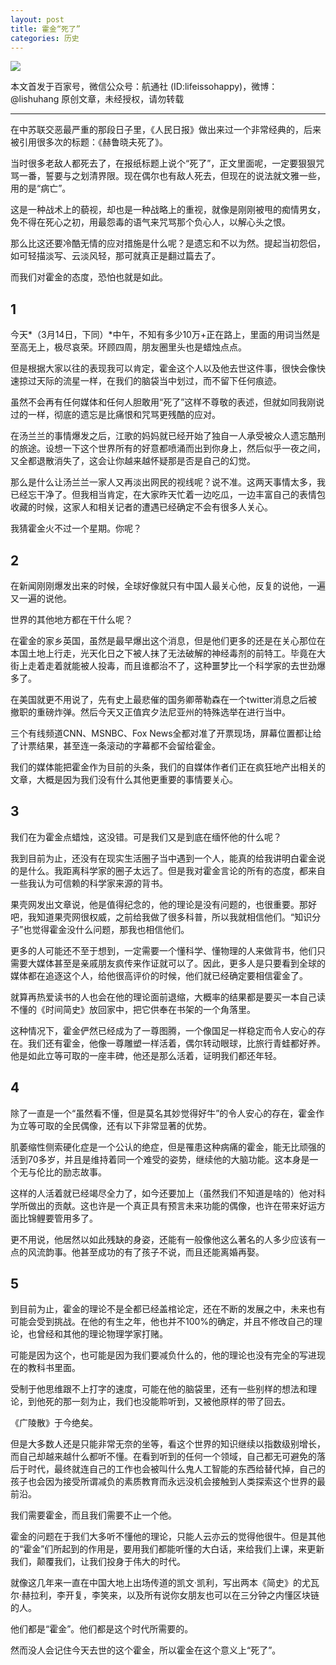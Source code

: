 ```yaml
---
layout: post
title: 霍金“死了”
categories: 历史
---
```

![](http://ww1.sinaimg.cn/large/4b91f9d5gy1fum6elk1ahj20u00js0zj.jpg)

本文首发于百家号，微信公众号：航通社 (ID:lifeissohappy)，微博：@lishuhang 原创文章，未经授权，请勿转载

---

在中苏联交恶最严重的那段日子里，《人民日报》做出来过一个非常经典的，后来被引用很多次的标题：《赫鲁晓夫死了》。

当时很多老敌人都死去了，在报纸标题上说个“死了”，正文里面呢，一定要狠狠咒骂一番，誓要与之划清界限。现在偶尔也有敌人死去，但现在的说法就文雅一些，用的是“病亡”。

这是一种战术上的藐视，却也是一种战略上的重视，就像是刚刚被甩的痴情男女，免不得在死心之初，用最怨毒的语气来咒骂那个负心人，以解心头之恨。

那么比这还要冷酷无情的应对措施是什么呢？是遗忘和不以为然。提起当初怨侣，如可轻描淡写、云淡风轻，那可就真正是翻过篇去了。

而我们对霍金的态度，恐怕也就是如此。

## 1

今天*（3月14日，下同）*中午，不知有多少10万+正在路上，里面的用词当然是至高无上，极尽哀荣。环顾四周，朋友圈里头也是蜡烛点点。

但是根据大家以往的表现我可以肯定，霍金这个人以及他去世这件事，很快会像快速掠过天际的流星一样，在我们的脑袋当中划过，而不留下任何痕迹。

虽然不会再有任何媒体和任何人胆敢用“死了”这样不尊敬的表述，但就如同我刚说过的一样，彻底的遗忘是比痛恨和咒骂更残酷的应对。

在汤兰兰的事情爆发之后，江歌的妈妈就已经开始了独自一人承受被众人遗忘酷刑的旅途。设想一下这个世界所有的好意都喷涌而出到你身上，然后似乎一夜之间，又全都退散消失了，这会让你越来越怀疑那是否是自己的幻觉。

那么是什么让汤兰兰一家人又再淡出网民的视线呢？说不准。这两天事情太多，我已经忘干净了。但我相当肯定，在大家昨天忙着一边吃瓜，一边丰富自己的表情包收藏的时候，这家人和相关记者的遭遇已经确定不会有很多人关心。

我猜霍金火不过一个星期。你呢？

## 2

在新闻刚刚爆发出来的时候，全球好像就只有中国人最关心他，反复的说他，一遍又一遍的说他。

世界的其他地方都在干什么呢？

在霍金的家乡英国，虽然是最早爆出这个消息，但是他们更多的还是在关心那位在本国土地上行走，光天化日之下被人抹了无法破解的神经毒剂的前特工。毕竟在大街上走着走着就能被人投毒，而且谁都治不了，这种噩梦比一个科学家的去世劲爆多了。

在美国就更不用说了，先有史上最悲催的国务卿蒂勒森在一个twitter消息之后被撤职的重磅炸弹。然后今天又正值宾夕法尼亚州的特殊选举在进行当中。

三个有线频道CNN、MSNBC、Fox News全都对准了开票现场，屏幕位置都让给了计票结果，甚至连一条滚动的字幕都不会留给霍金。

我们的媒体能把霍金作为目前的头条，我们的自媒体作者们正在疯狂地产出相关的文章，大概是因为我们没有什么其他更重要的事情要关心。

## 3

我们在为霍金点蜡烛，这没错。可是我们又是到底在缅怀他的什么呢？

我到目前为止，还没有在现实生活圈子当中遇到一个人，能真的给我讲明白霍金说的是什么。我距离科学家的圈子太远了。但是我对霍金言论的所有的态度，都来自一些我认为可信赖的科学家来源的背书。

果壳网发出文章说，他是值得纪念的，他的理论是没有问题的，也很重要。那好吧，我知道果壳网很权威，之前给我做了很多科普，所以我就相信他们。“知识分子”也觉得霍金没什么问题，那我也相信他们。

更多的人可能还不至于想到，一定需要一个懂科学、懂物理的人来做背书，他们只需要大媒体甚至是亲戚朋友疯传来作证就可以了。因此，更多人是只要看到全球的媒体都在追逐这个人，给他很高评价的时候，他们就已经确定要相信霍金了。

就算再热爱读书的人也会在他的理论面前退缩，大概率的结果都是要买一本自己读不懂的《时间简史》放回家中，把它供奉在书架的一个角落里。

这种情况下，霍金俨然已经成为了一尊图腾，一个像国足一样稳定而令人安心的存在。我们还有霍金，他像一尊雕塑一样活着，偶尔转动眼球，比旅行青蛙都好养。他是如此立等可取的一座丰碑，他还是那么活着，证明我们都还年轻。

## 4

除了一直是一个“虽然看不懂，但是莫名其妙觉得好牛”的令人安心的存在，霍金作为立等可取的全民偶像，还有以下非常显著的优势。

肌萎缩性侧索硬化症是一个公认的绝症，但是罹患这种病痛的霍金，能无比顽强的活到70多岁，并且是维持着同一个难受的姿势，继续他的大脑功能。这本身是一个无与伦比的励志故事。

这样的人活着就已经竭尽全力了，如今还要加上（虽然我们不知道是啥的）他对科学所做出的贡献。这也许是一个真正具有预言未来功能的偶像，也许在带来好运方面比锦鲤要管用多了。

更不用说，他居然以如此残缺的身姿，还能有一般像他这么著名的人多少应该有一点的风流韵事。他甚至成功的有了孩子不说，而且还能离婚再娶。

## 5

到目前为止，霍金的理论不是全都已经盖棺论定，还在不断的发展之中，未来也有可能会受到挑战。在他的有生之年，他也并不100%的确定，并且不修改自己的理论，也曾经和其他的理论物理学家打赌。

可能是因为这个，也可能是因为我们要减负什么的，他的理论也没有完全的写进现在的教科书里面。

受制于他思维跟不上打字的速度，可能在他的脑袋里，还有一些别样的想法和理论，到他死的那一刻为止，我们也没能聆听到，又被他原样的带了回去。

《广陵散》于今绝矣。

但是大多数人还是只能非常无奈的坐等，看这个世界的知识继续以指数级别增长，而自己却越来越什么都听不懂。在看到听到的任何一个领域，自己都无可避免的落后于时代，最终就连自己的工作也会被叫什么鬼人工智能的东西给替代掉，自己的孩子也会因为接受所谓减负的素质教育而永远没机会接触到人类探索这个世界的最前沿。

我们需要霍金，而且我们需要不止一个他。

霍金的问题在于我们大多听不懂他的理论，只能人云亦云的觉得他很牛。但是其他的“霍金”们所起到的作用是，要用我们都能听懂的大白话，来给我们上课，来更新我们，颠覆我们，让我们投身于伟大的时代。

就像这几年来一直在中国大地上出场传道的凯文·凯利，写出两本《简史》的尤瓦尔·赫拉利，李开复，李笑来，以及所有说你女朋友也可以在三分钟之内懂区块链的人。

他们都是“霍金”。他们都是这个时代所需要的。

然而没人会记住今天去世的这个霍金，所以霍金在这个意义上“死了”。